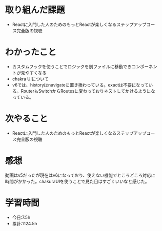 # 取り組んだ課題
- Reactに入門した人のためのもっとReactが楽しくなるステップアップコース完全版の視聴
# わかったこと
- カスタムフックを使うことでロジックを別ファイルに移動できコンポーネントが見やすくなる
- chakra UIについて
- v6では、historyはnavigateに置き換わっている。exactは不要になっている。RouterもSwitchからRoutesに変わっておりネストしてかけるようになっている。
# 次やること
- Reactに入門した人のためのもっとReactが楽しくなるステップアップコース完全版の視聴
# 感想
動画はv5だったが現在はv6になっており、使えない機能でところどころ対応に時間がかかった。chakuraUIを使うことで見た目はすごくいいなと感じた。
# 学習時間
- 今日:7.5h
- 累計:1124.5h